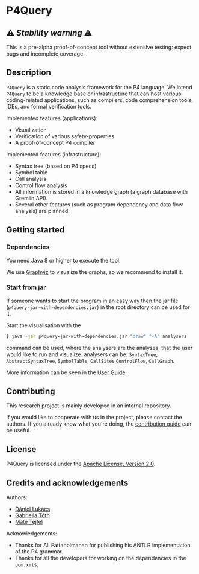 # P4Query

## :warning: *Stability warning* :warning:

This is a pre-alpha proof-of-concept tool without extensive testing: expect bugs and incomplete coverage. 

## Description

`P4Query` is a static code analysis framework for the P4 language. We intend `P4Query` to be a knowledge base or infrastructure that can host various coding-related applications, such as compilers, code comprehension tools, IDEs, and formal verification tools.

Implemented features (applications):

- Visualization 
- Verification of various safety-properties 
- A proof-of-concept P4 compiler 

Implemented features (infrastructure):

- Syntax tree (based on P4 specs)
- Symbol table
- Call analysis
- Control flow analysis
- All information is stored in a knowledge graph (a graph database with Gremlin API).
- Several other features (such as program dependency and data flow analysis) are planned.

## Getting started

### Dependencies

You need Java 8 or higher to execute the tool.

We use [Graphviz](https://graphviz.org/) to visualize the graphs, so we recommend to install it.

### Start from jar

If someone wants to start the program in an easy way then the jar file (`p4query-jar-with-dependencies.jar`) in the root directory can be used for it. 

Start the visualisation with the 

```sh
$ java -jar p4query-jar-with-dependencies.jar "draw" "-A" analysers
```

command can be used, where the analysers are the analyses, that the user would like to run and visualize. analysers can be: `SyntaxTree`, `AbstractSyntaxTree`, `SymbolTable`, `CallSites` `ControlFlow`, `CallGraph`.

More information can be seen in the [User Guide](docs/user_guide.md).

## Contributing

This research project is mainly developed in an internal repository. 

If you would like to cooperate with us in the project, please contact the authors. If you already know what you're doing, the [contribution guide](docs/CONTRIBUTING.md) can be useful.

## License

P4Query is licensed under the [Apache License, Version 2.0](LICENSE.txt).

## Credits and acknowledgements

Authors:

- [Dániel Lukács](https://github.com/daniel-lukacs/)
- [Gabriella Tóth](https://github.com/tothgabi/)
- [Máté Tejfel](https://github.com/mate-tejfel)

Acknowledgements:

- Thanks for Ali Fattaholmanan for publishing his ANTLR implementation of the P4 grammar.
- Thanks for all the developers for working on the dependencies in the `pom.xml`s. 
